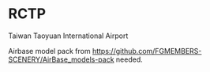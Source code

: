 # RCTP
Taiwan Taoyuan International Airport

Airbase model pack from https://github.com/FGMEMBERS-SCENERY/AirBase_models-pack needed.
